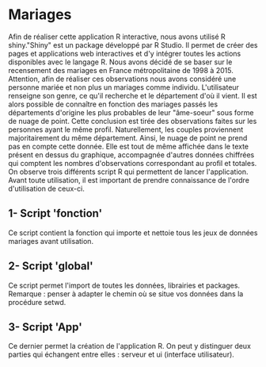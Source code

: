 # Mariages

Afin de réaliser cette application R interactive, nous avons utilisé R shiny."Shiny" est un package développé par R Studio. Il permet de créer des pages et applications web interactives et d'y intégrer toutes les actions disponibles avec le langage R.
Nous avons décidé de se baser sur le recensement des mariages en France métropolitaine de 1998 à 2015. Attention, afin de réaliser ces observations nous avons considéré une personne mariée et non plus un mariages comme individu. L'utilisateur renseigne son genre, ce qu'il recherche et le département d'où il vient. Il est alors possible de connaître en fonction des mariages passés les départements d'origine les plus probables de leur "âme-soeur" sous forme de nuage de point. Cette conclusion est tirée des observations faites sur les personnes ayant le même profil. Naturellement, les couples proviennent majoritairement du même département. Ainsi, le nuage de point ne prend pas en compte cette donnée. Elle est tout de même affichée dans le texte présent en dessus du graphique, accompagnée d'autres données chiffrées qui comptent les nombres d'observations correspondant au profil et totales.
On observe trois différents script R qui permettent de lancer l'application. Avant toute utilisation, il est important de prendre connaissance de l'ordre d'utilisation de ceux-ci.
## 1- Script 'fonction' 
Ce script contient la fonction qui importe et nettoie tous les jeux de données mariages avant utilisation. 
## 2- Script 'global'
Ce script permet l'import de toutes les données, librairies et packages. 
Remarque : penser à adapter le chemin où se situe vos données dans la procédure setwd.
## 3- Script 'App' 
Ce dernier permet la création de l'application R. On peut y distinguer deux parties qui échangent entre elles : serveur et ui (interface utilisateur).

